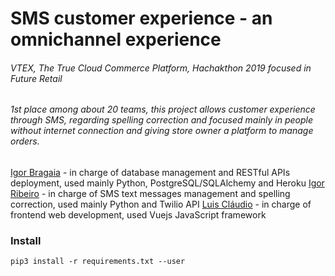 # SMS customer experience - an omnichannel experience

######  VTEX, The True Cloud Commerce Platform, Hachakthon 2019 focused in Future Retail
######  1st place among about 20 teams, this project allows customer experience through SMS, regarding spelling correction and focused mainly in people without internet connection and giving store owner a platform to manage orders.

[Igor Bragaia](https://github.com/igorbragaia) - in charge of database management and RESTful APIs deployment, used mainly Python, PostgreSQL/SQLAlchemy and Heroku
[Igor Ribeiro](https://github.com/igor-ribeiiro)  - in charge of SMS text messages management and spelling correction, used mainly Python and Twilio API
[Luis Cláudio](https://github.com/luisholanda)  - in charge of frontend web development, used Vuejs JavaScript framework

### Install
```
pip3 install -r requirements.txt --user
```
